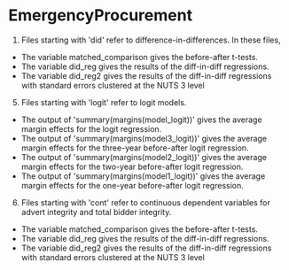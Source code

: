 # EmergencyProcurement

1. Files starting with 'did' refer to difference-in-differences. In these files,
  * The variable matched_comparison gives the before-after t-tests.
  * The variable did_reg gives the results of the diff-in-diff regressions.
  * The variable did_reg2 gives the results of the diff-in-diff regressions with standard errors clustered at the NUTS 3 level
5. Files starting with 'logit' refer to logit models.
  * The output of 'summary(margins(model_logit))' gives the average margin effects for the logit regression.
  * The output of 'summary(margins(model3_logit))' gives the average margin effects for the three-year before-after logit regression.
  * The output of 'summary(margins(model2_logit))' gives the average margin effects for the two-year before-after logit regression.
  * The output of 'summary(margins(model1_logit))' gives the average margin effects for the one-year before-after logit regression.
6. Files starting with 'cont' refer to continuous dependent variables for advert integrity and total bidder integrity.
  * The variable matched_comparison gives the before-after t-tests.
  * The variable did_reg gives the results of the diff-in-diff regressions.
  * The variable did_reg2 gives the results of the diff-in-diff regressions with standard errors clustered at the NUTS 3 level
